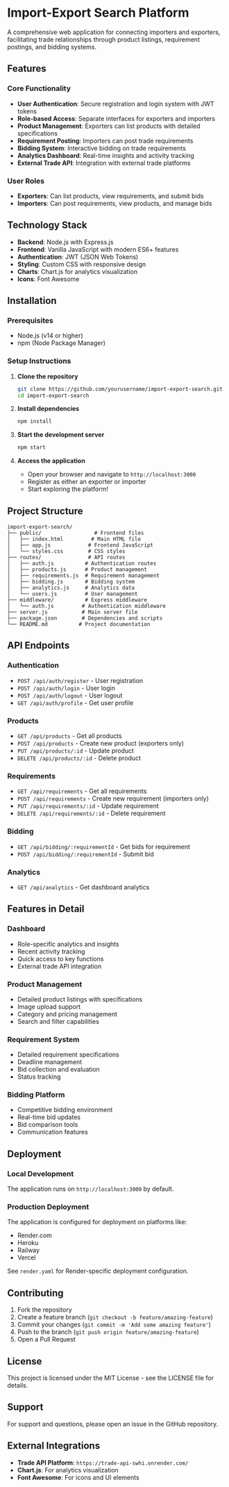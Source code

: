 # Import-Export Search Platform

A comprehensive web application for connecting importers and exporters, facilitating trade relationships through product listings, requirement postings, and bidding systems.

## Features

### Core Functionality
- **User Authentication**: Secure registration and login system with JWT tokens
- **Role-based Access**: Separate interfaces for exporters and importers
- **Product Management**: Exporters can list products with detailed specifications
- **Requirement Posting**: Importers can post trade requirements
- **Bidding System**: Interactive bidding on trade requirements
- **Analytics Dashboard**: Real-time insights and activity tracking
- **External Trade API**: Integration with external trade platforms

### User Roles
- **Exporters**: Can list products, view requirements, and submit bids
- **Importers**: Can post requirements, view products, and manage bids

## Technology Stack

- **Backend**: Node.js with Express.js
- **Frontend**: Vanilla JavaScript with modern ES6+ features
- **Authentication**: JWT (JSON Web Tokens)
- **Styling**: Custom CSS with responsive design
- **Charts**: Chart.js for analytics visualization
- **Icons**: Font Awesome

## Installation

### Prerequisites
- Node.js (v14 or higher)
- npm (Node Package Manager)

### Setup Instructions

1. **Clone the repository**
   ```bash
   git clone https://github.com/yourusername/import-export-search.git
   cd import-export-search
   ```

2. **Install dependencies**
   ```bash
   npm install
   ```

3. **Start the development server**
   ```bash
   npm start
   ```

4. **Access the application**
   - Open your browser and navigate to `http://localhost:3000`
   - Register as either an exporter or importer
   - Start exploring the platform!

## Project Structure

```
import-export-search/
├── public/                 # Frontend files
│   ├── index.html         # Main HTML file
│   ├── app.js            # Frontend JavaScript
│   └── styles.css        # CSS styles
├── routes/               # API routes
│   ├── auth.js          # Authentication routes
│   ├── products.js      # Product management
│   ├── requirements.js  # Requirement management
│   ├── bidding.js       # Bidding system
│   ├── analytics.js     # Analytics data
│   └── users.js         # User management
├── middleware/          # Express middleware
│   └── auth.js         # Authentication middleware
├── server.js           # Main server file
├── package.json        # Dependencies and scripts
└── README.md          # Project documentation
```

## API Endpoints

### Authentication
- `POST /api/auth/register` - User registration
- `POST /api/auth/login` - User login
- `POST /api/auth/logout` - User logout
- `GET /api/auth/profile` - Get user profile

### Products
- `GET /api/products` - Get all products
- `POST /api/products` - Create new product (exporters only)
- `PUT /api/products/:id` - Update product
- `DELETE /api/products/:id` - Delete product

### Requirements
- `GET /api/requirements` - Get all requirements
- `POST /api/requirements` - Create new requirement (importers only)
- `PUT /api/requirements/:id` - Update requirement
- `DELETE /api/requirements/:id` - Delete requirement

### Bidding
- `GET /api/bidding/:requirementId` - Get bids for requirement
- `POST /api/bidding/:requirementId` - Submit bid

### Analytics
- `GET /api/analytics` - Get dashboard analytics

## Features in Detail

### Dashboard
- Role-specific analytics and insights
- Recent activity tracking
- Quick access to key functions
- External trade API integration

### Product Management
- Detailed product listings with specifications
- Image upload support
- Category and pricing management
- Search and filter capabilities

### Requirement System
- Detailed requirement specifications
- Deadline management
- Bid collection and evaluation
- Status tracking

### Bidding Platform
- Competitive bidding environment
- Real-time bid updates
- Bid comparison tools
- Communication features

## Deployment

### Local Development
The application runs on `http://localhost:3000` by default.

### Production Deployment
The application is configured for deployment on platforms like:
- Render.com
- Heroku
- Railway
- Vercel

See `render.yaml` for Render-specific deployment configuration.

## Contributing

1. Fork the repository
2. Create a feature branch (`git checkout -b feature/amazing-feature`)
3. Commit your changes (`git commit -m 'Add some amazing feature'`)
4. Push to the branch (`git push origin feature/amazing-feature`)
5. Open a Pull Request

## License

This project is licensed under the MIT License - see the LICENSE file for details.

## Support

For support and questions, please open an issue in the GitHub repository.

## External Integrations

- **Trade API Platform**: `https://trade-api-swhi.onrender.com/`
- **Chart.js**: For analytics visualization
- **Font Awesome**: For icons and UI elements
